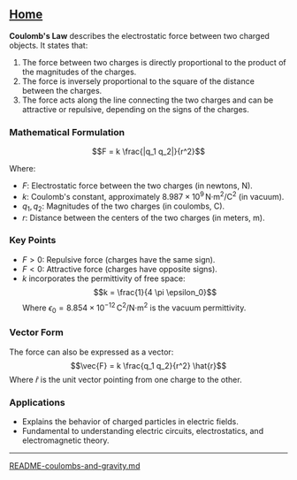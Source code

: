 [Home](https://t2m.io/VwvDcuw)
---

**Coulomb's Law** describes the electrostatic force between two charged objects. It states that:

1. The force between two charges is directly proportional to the product of the magnitudes of the charges.
2. The force is inversely proportional to the square of the distance between the charges.
3. The force acts along the line connecting the two charges and can be attractive or repulsive, depending on the signs of the charges.

### **Mathematical Formulation**
$$F = k \frac{|q_1 q_2|}{r^2}$$

Where:
- $F$: Electrostatic force between the two charges (in newtons, N).
- $k$: Coulomb's constant, approximately $8.987 \times 10^9 \, \text{N·m}^2/\text{C}^2$ (in vacuum).
- $q_1, q_2$: Magnitudes of the two charges (in coulombs, C).
- $r$: Distance between the centers of the two charges (in meters, m).

### **Key Points**
- $F > 0$: Repulsive force (charges have the same sign).
- $F < 0$: Attractive force (charges have opposite signs).
- $k$ incorporates the permittivity of free space:
  $$k = \frac{1}{4 \pi \epsilon_0}$$
  Where $\epsilon_0 = 8.854 \times 10^{-12} \, \text{C}^2/\text{N·m}^2$ is the vacuum permittivity.

### **Vector Form**
The force can also be expressed as a vector:
$$\vec{F} = k \frac{q_1 q_2}{r^2} \hat{r}$$
Where $\hat{r}$ is the unit vector pointing from one charge to the other.

### **Applications**
- Explains the behavior of charged particles in electric fields.
- Fundamental to understanding electric circuits, electrostatics, and electromagnetic theory.


---

[README-coulombs-and-gravity.md](https://t2m.io/HoUHFCs)

